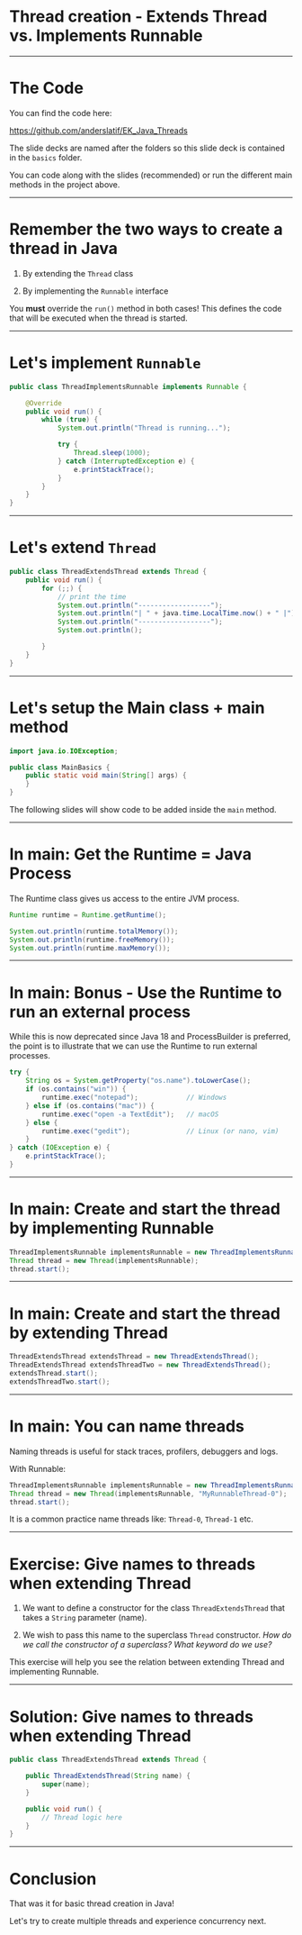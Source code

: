 <div class="title-card">
    <h1>Thread creation - Extends Thread vs. Implements Runnable</h1>
</div>

---

# The Code

You can find the code here:

https://github.com/anderslatif/EK_Java_Threads

The slide decks are named after the folders so this slide deck is contained in the `basics` folder.

You can code along with the slides (recommended) or run the different main methods in the project above.

---

# Remember the two ways to create a thread in Java

1. By extending the `Thread` class

2. By implementing the `Runnable` interface

You **must** override the `run()` method in both cases! This defines the code that will be executed when the thread is started.

---


# Let's implement `Runnable`

```java
public class ThreadImplementsRunnable implements Runnable {

    @Override
    public void run() {
        while (true) {
            System.out.println("Thread is running...");

            try {
                Thread.sleep(1000);
            } catch (InterruptedException e) {
                e.printStackTrace();
            }
        }
    }
}
```

---

# Let's extend `Thread`

```java
public class ThreadExtendsThread extends Thread {
    public void run() {
        for (;;) {
            // print the time
            System.out.println("------------------");
            System.out.println("| " + java.time.LocalTime.now() + " |");
            System.out.println("------------------");
            System.out.println();

        }
    }
}
```

---

# Let's setup the Main class + main method

```java
import java.io.IOException;

public class MainBasics {
    public static void main(String[] args) {
    }
}
```

The following slides will show code to be added inside the `main` method.

---

# In main: Get the Runtime = Java Process

The Runtime class gives us access to the entire JVM process.

```java
Runtime runtime = Runtime.getRuntime();

System.out.println(runtime.totalMemory());
System.out.println(runtime.freeMemory());
System.out.println(runtime.maxMemory());
```

---

# In main: Bonus - Use the Runtime to run an external process

While this is now deprecated since Java 18 and ProcessBuilder is preferred, the point is to illustrate that we can use the Runtime to run external processes.

```java
try {
    String os = System.getProperty("os.name").toLowerCase();
    if (os.contains("win")) {
        runtime.exec("notepad");            // Windows
    } else if (os.contains("mac")) {
        runtime.exec("open -a TextEdit");   // macOS
    } else {
        runtime.exec("gedit");              // Linux (or nano, vim)
    }
} catch (IOException e) {
    e.printStackTrace();
}
```

---

# In main: Create and start the thread by implementing Runnable

```java
ThreadImplementsRunnable implementsRunnable = new ThreadImplementsRunnable();
Thread thread = new Thread(implementsRunnable);
thread.start();
```

---

# In main: Create and start the thread by extending Thread

```java
ThreadExtendsThread extendsThread = new ThreadExtendsThread();
ThreadExtendsThread extendsThreadTwo = new ThreadExtendsThread();
extendsThread.start();
extendsThreadTwo.start();
```

---

# In main: You can name threads

Naming threads is useful for stack traces, profilers, debuggers and logs.

With Runnable:

```java
ThreadImplementsRunnable implementsRunnable = new ThreadImplementsRunnable();
Thread thread = new Thread(implementsRunnable, "MyRunnableThread-0");
thread.start();
```

It is a common practice name threads like: `Thread-0`, `Thread-1` etc.

---

# Exercise: Give names to threads when extending Thread

1. We want to define a constructor for the class `ThreadExtendsThread` that takes a `String` parameter (name).

2. We wish to pass this name to the superclass `Thread` constructor. *How do we call the constructor of a superclass? What keyword do we use?*

This exercise will help you see the relation between extending Thread and implementing Runnable.

---

# Solution: Give names to threads when extending Thread

```java
public class ThreadExtendsThread extends Thread {

    public ThreadExtendsThread(String name) {
        super(name);
    }

    public void run() {
        // Thread logic here
    }
}
```

---

# Conclusion

That was it for basic thread creation in Java!

Let's try to create multiple threads and experience concurrency next.



